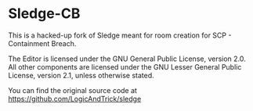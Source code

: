 Sledge-CB
======

This is a hacked-up fork of Sledge meant for room creation for SCP - Containment Breach.

The Editor is licensed under the GNU General Public License, version 2.0.
All other components are licensed under the GNU Lesser General Public License, version 2.1, unless otherwise stated.

You can find the original source code at https://github.com/LogicAndTrick/sledge
